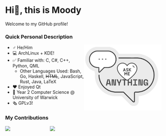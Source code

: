 # Hi👋, this is Moody

Welcome to my GitHub profile!

### Quick Personal Description

<a href="https://github.com/moodyhunter/moodyhunter/issues/new?title=Hi%20Moody,%20I ...">
  <img width="250" align="right" style="float: right; margin: 0 0 10px 0;" src="ask_me2.png"/>
</a>

- ♂️ He/Him
- 💻 ArchLinux + KDE!
- ✅ Familiar with: C, C#, C++, Python, QML
  - Other Languages Used: Bash, Go, Haskell, ~~HTML~~, JavaScript, Rust, Java, LaTeX
- ❤️ Enjoyed Qt
- 🏫 Year 2 Computer Science @ University of Warwick
- 🗞️ GPLv3!

### My Contributions

<img width="450" src="https://github-readme-stats.vercel.app/api/wakatime?username=moodyhunter&langs_count=8&theme=nightowl"/><img width="360" align="right" style="float: right; margin: 0 0 10px 0;" src="https://github-readme-stats.vercel.app/api?username=moodyhunter&theme=tokyonight&show_icons=true&count_private=true"/>
